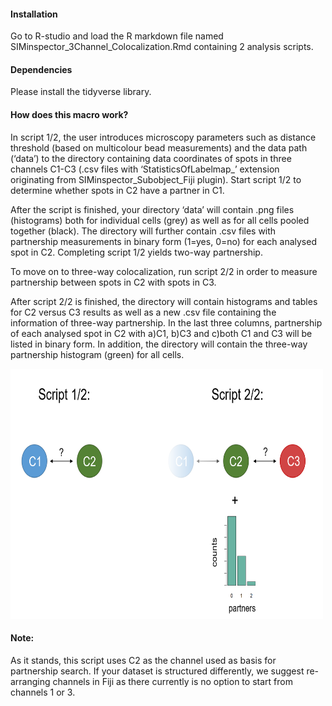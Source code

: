 #### Installation
Go to R-studio and load the R markdown file named SIMinspector_3Channel_Colocalization.Rmd containing 2 analysis scripts. 

#### Dependencies
Please install the tidyverse library.

#### How does this macro work?
In script 1/2, the user introduces microscopy parameters such as distance threshold (based on multicolour bead measurements) and the data path (‘data’) to the directory containing data coordinates of spots in three channels C1-C3 (.csv files with ‘StatisticsOfLabelmap_’ extension originating from SIMinspector_Subobject_Fiji plugin). Start script 1/2 to determine whether spots in C2 have a partner in C1.


After the script is finished, your directory ‘data’ will contain .png files (histograms) both for individual cells (grey) as well as for all cells pooled together (black). The directory will further contain .csv files with partnership measurements in binary form (1=yes, 0=no) for each analysed spot in C2. Completing script 1/2 yields two-way partnership.

To move on to three-way colocalization, run script 2/2 in order to measure partnership between spots in C2 with spots in C3.

After script 2/2 is finished, the directory will contain histograms and tables for C2 versus C3 results as well as a new .csv file containing the information of three-way partnership. In the last three columns, partnership of each analysed spot in C2 with a)C1, b)C3 and c)both C1 and C3 will be listed in binary form.
In addition, the directory will contain the three-way partnership histogram (green) for all cells. 

<img src="https://github.com/FenaOchs/Ochs_et_al.2023/blob/main/Images_Documentation/R-script%20cartoon.png" alt="Three-way colocalization scheme" width="500" height="400">

#### Note: 
As it stands, this script uses C2 as the channel used as basis for partnership search. If your dataset is structured differently, we suggest re-arranging channels in Fiji as there currently is no option to start from channels 1 or 3.

 




